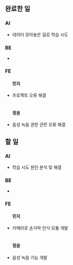 <h2>완료한 일</h2>
<h3>AI</h3>
<ul>
  <li>데이터 모아놓은 걸로 학습 시도</li>
</ul>

<h3>BE</h3>
<ul>
  <li></li>
</ul>

<h3>FE</h3>
<ul>
  <h4>민지</h4>
  <li>프로젝트 오류 해결</li>
  <br>
  <h4>정윤</h4>
  <li>음성 녹음 권한 관련 오류 해결</li>
</ul>

<h2>할 일</h2>
<h3>AI</h3>
<ul>
  <li>학습 시도 원인 분석 및 해결</li>
</ul>

<h3>BE</h3>
<ul>
  <li></li>
</ul>

<h3>FE</h3>
<ul>
  <h4>민지</h4>
  <li>카메라로 손가락 인식 모듈 개발</li>
  <br>
  <h4>정윤</h4>
  <li>음성 녹음 기능 개발</li>
</ul>
